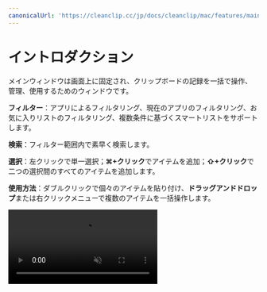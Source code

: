 ```yaml
---
canonicalUrl: 'https://cleanclip.cc/jp/docs/cleanclip/mac/features/main-window'
---
```


# イントロダクション

メインウィンドウは画面上に固定され、クリップボードの記録を一括で操作、管理、使用するためのウィンドウです。

**フィルター**：アプリによるフィルタリング、現在のアプリのフィルタリング、お気に入りリストのフィルタリング、複数条件に基づくスマートリストをサポートします。

**検索**：フィルター範囲内で素早く検索します。

**選択**：左クリックで単一選択；**⌘+クリック**でアイテムを追加；**⇧+クリック**で二つの選択間のすべてのアイテムを追加します。

**使用方法**：ダブルクリックで個々のアイテムを貼り付け、**ドラッグアンドドロップ**または右クリックメニューで複数のアイテムを一括操作します。

<video autoplay muted loop>
    <source src="/videos/intro-1080.mp4" type="video/mp4">
    <iframe src="/videos/intro-1080.mp4" scrolling="no" border="0" frameborder="0" allow="autoplay; encrypted-media" allowfullscreen></iframe>
</video>